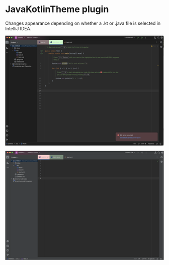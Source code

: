 # JavaKotlinTheme plugin
Changes appearance depending on whether a .kt or .java file is selected in IntelliJ IDEA.

![Screenshot](assets/Screenshot_Java.png)

![Screenshot](assets/Screenshot_Kotlin.png)
